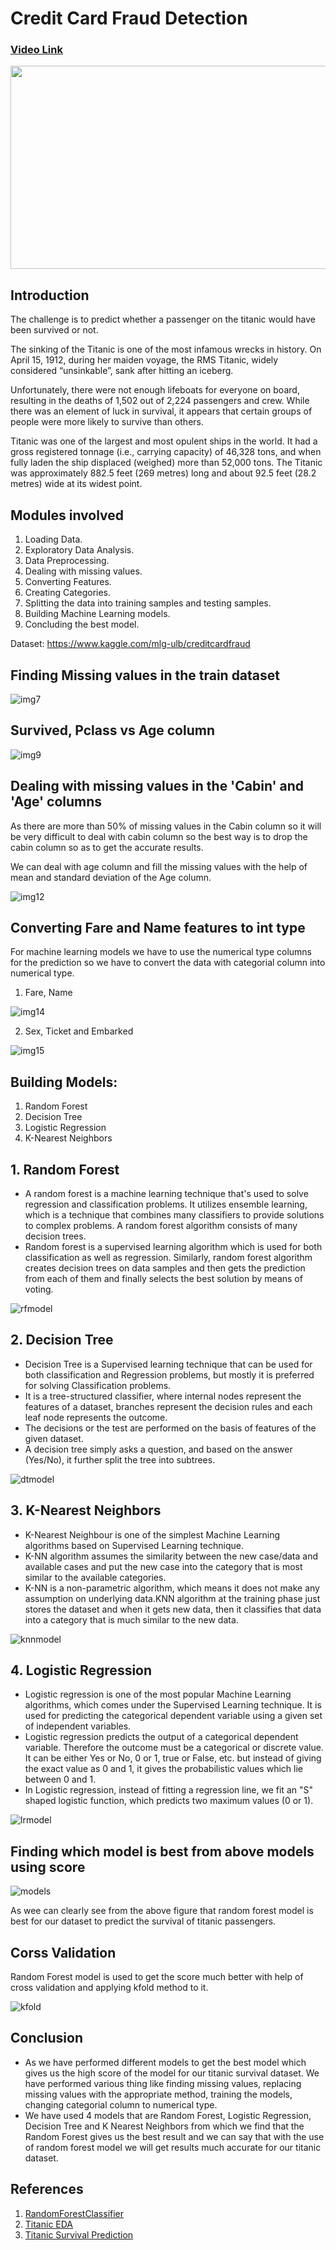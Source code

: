 # Credit Card Fraud Detection

### [Video Link](https://drive.google.com/file/d/11Ks4FvMy7mKwkABjQ7Xu1iYtLfxPjx6X/view?usp=sharing)

<p align="center">
  <img width="600" height="325" src="https://user-images.githubusercontent.com/88443158/143734464-bccb7f1d-581b-4adc-8c1e-2da817328c77.png">
</p>

## Introduction
The challenge is to predict whether a passenger on the titanic would have been survived or not.

The sinking of the Titanic is one of the most infamous wrecks in history. On April 15, 1912, during her maiden voyage, the RMS Titanic, widely considered “unsinkable”, sank after hitting an iceberg.

Unfortunately, there were not enough lifeboats for everyone on board, resulting in the deaths of 1,502 out of 2,224 passengers and crew. While there was an element of luck in survival, it appears that certain groups of people were more likely to survive than others.

Titanic was one of the largest and most opulent ships in the world. It had a gross registered tonnage (i.e., carrying capacity) of 46,328 tons, and when fully laden the ship displaced (weighed) more than 52,000 tons. The Titanic was approximately 882.5 feet (269 metres) long and about 92.5 feet (28.2 metres) wide at its widest point.

## Modules involved
 1. Loading Data.
 2. Exploratory Data Analysis.
 3. Data Preprocessing.
 4. Dealing with missing values.
 5. Converting Features.
 6. Creating Categories.
 7. Splitting the data into training samples and testing samples.
 8. Building Machine Learning models.
 9. Concluding the best model.

Dataset: https://www.kaggle.com/mlg-ulb/creditcardfraud

## Finding Missing values in the train dataset

![img7](https://user-images.githubusercontent.com/88443158/143734593-f8c273d6-96ac-4453-ae00-2a8b563f9f02.PNG)

## Survived, Pclass vs Age column

![img9](https://user-images.githubusercontent.com/88443158/143734629-719270f1-a2c8-45cb-aa38-38937f63c399.PNG)

## Dealing with missing values in the 'Cabin' and 'Age' columns

As there are more than 50% of missing values in the Cabin column so it will be very difficult to deal with cabin column so the best way is to drop the cabin column so as to get the accurate results.

We can deal with age column and fill the missing values with the help of mean and standard deviation of the Age column.

![img12](https://user-images.githubusercontent.com/88443158/143734710-915e6543-abd3-4417-98a1-615f6589877b.PNG)

## Converting Fare and Name features to int type

For machine learning models we have to use the numerical type columns for the prediction so we have to convert the data with categorial column into numerical type.

1. Fare, Name

![img14](https://user-images.githubusercontent.com/88443158/143734763-7866a243-fd21-4f7a-9d6d-d66a38eed12e.PNG)

2. Sex, Ticket and Embarked

![img15](https://user-images.githubusercontent.com/88443158/143734803-bcb37863-46b0-4a25-8b37-a927f3209edb.PNG)

## Building Models:

 1. Random Forest
 2. Decision Tree
 3. Logistic Regression
 4. K-Nearest Neighbors

## 1. Random Forest

 - A random forest is a machine learning technique that's used to solve regression and classification problems. It utilizes ensemble learning, which is a technique that combines many classifiers to provide solutions to complex problems. A random forest algorithm consists of many decision trees.
 - Random forest is a supervised learning algorithm which is used for both classification as well as regression. Similarly, random forest algorithm creates decision trees on data samples and then gets the prediction from each of them and finally selects the best solution by means of voting.

![rfmodel](https://user-images.githubusercontent.com/88443158/143734852-37b980cf-075f-4017-a049-61aac0acd749.PNG)

## 2. Decision Tree

 - Decision Tree is a Supervised learning technique that can be used for both classification and Regression problems, but mostly it is preferred for solving Classification problems.
 - It is a tree-structured classifier, where internal nodes represent the features of a dataset, branches represent the decision rules and each leaf node represents the outcome.
 - The decisions or the test are performed on the basis of features of the given dataset.
 - A decision tree simply asks a question, and based on the answer (Yes/No), it further split the tree into subtrees.

![dtmodel](https://user-images.githubusercontent.com/88443158/143734876-5cf577a8-98bc-4e5b-91ce-65c3f82b9c0b.PNG)

## 3. K-Nearest Neighbors

 - K-Nearest Neighbour is one of the simplest Machine Learning algorithms based on Supervised Learning technique.
 - K-NN algorithm assumes the similarity between the new case/data and available cases and put the new case into the category that is most similar to the available categories.
 - K-NN is a non-parametric algorithm, which means it does not make any assumption on underlying data.KNN algorithm at the training phase just stores the dataset and when it gets new data, then it classifies that data into a category that is much similar to the new data.

![knnmodel](https://user-images.githubusercontent.com/88443158/143734887-3c74ae63-6779-423a-91a2-a021f26878e0.PNG)

## 4. Logistic Regression

 - Logistic regression is one of the most popular Machine Learning algorithms, which comes under the Supervised Learning technique. It is used for predicting the categorical dependent variable using a given set of independent variables.
 - Logistic regression predicts the output of a categorical dependent variable. Therefore the outcome must be a categorical or discrete value. It can be either Yes or No, 0 or 1, true or False, etc. but instead of giving the exact value as 0 and 1, it gives the probabilistic values which lie between 0 and 1.
 - In Logistic regression, instead of fitting a regression line, we fit an "S" shaped logistic function, which predicts two maximum values (0 or 1).

![lrmodel](https://user-images.githubusercontent.com/88443158/143734895-fe45483e-6373-4a90-b375-440593396f21.PNG)

## Finding which model is best from above models using score

![models](https://user-images.githubusercontent.com/88443158/143734924-28afc5ef-3700-49e9-8e6f-08434e784f89.PNG)

As wee can clearly see from the above figure that random forest model is best for our dataset to predict the survival of titanic passengers.

## Corss Validation 

Random Forest model is used to get the score much better with help of cross validation and applying kfold method to it.

![kfold](https://user-images.githubusercontent.com/88443158/143735005-08749b47-1917-413d-8d2b-ecee0ff16b72.PNG)

## Conclusion

 - As we have performed different models to get the best model which gives us the high score of the model for our titanic survival dataset. We have performed various thing like finding missing values, replacing missing values with the appropriate method, training the models, changing categorial column to numerical type.
 - We have used 4 models that are Random Forest, Logistic Regression, Decision Tree and K Nearest Neighbors from which we find that the Random Forest gives us the best result and we can say that with the use of random forest model we will get results much accurate for our titanic dataset.

## References

 1. [RandomForestClassifier](https://www.javatpoint.com/machine-learning-random-forest-algorithm)
 2. [Titanic EDA](https://www.geeksforgeeks.org/python-titanic-data-eda-using-seaborn/)
 3. [Titanic Survival Prediction](https://towardsdatascience.com/predicting-the-survival-of-titanic-passengers-30870ccc7e8)
